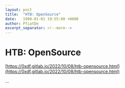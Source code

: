 ```yaml
---
layout: post
title:  "HTB: OpenSource"
date:   1990-01-01 19:55:00 +0000
author: PfiatDe
excerpt_separator: <!--more-->
---
```


# HTB: OpenSource

[https://0xdf.gitlab.io/2022/10/08/htb-opensource.html](https://0xdf.gitlab.io/2022/10/08/htb-opensource.html)

...
<!--more-->
